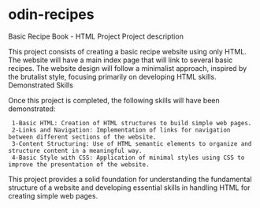 # odin-recipes
Basic Recipe Book - HTML Project
 Project description

 This project consists of creating a basic recipe website using only HTML.  The website will have a main index page that will link to several basic recipes.  The website design will follow a minimalist approach, inspired by the brutalist style, focusing primarily on developing HTML skills.
 Demonstrated Skills

 Once this project is completed, the following skills will have been demonstrated:

     1-Basic HTML: Creation of HTML structures to build simple web pages.
     2-Links and Navigation: Implementation of links for navigation between different sections of the website.
     3-Content Structuring: Use of HTML semantic elements to organize and structure content in a meaningful way.
     4-Basic Style with CSS: Application of minimal styles using CSS to improve the presentation of the website.

 This project provides a solid foundation for understanding the fundamental structure of a website and developing essential skills in handling HTML for creating simple web pages.
